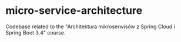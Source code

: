 # micro-service-architecture

Codebase related to the "Architektura mikroserwisów z Spring Cloud i Spring Boot 3.4" course.
